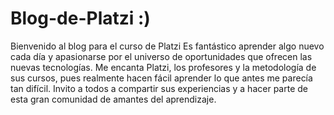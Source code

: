 # Blog-de-Platzi :)
Bienvenido al blog para el curso de Platzi
Es fantástico aprender algo nuevo cada día y apasionarse por el universo de oportunidades que ofrecen las nuevas tecnologías. Me encanta Platzi, los profesores y la metodología de sus cursos, pues realmente hacen fácil aprender lo que antes me parecía tan difícil.
Invito a todos a compartir sus experiencias y a hacer parte de esta gran comunidad de amantes del aprendizaje.
